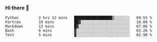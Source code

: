 ### Hi there 👋

<!--START_SECTION:waka-->

```text
Python         2 hrs 12 mins   █████████████████▒░░░░░░░   69.55 %
Fortran        19 mins         ██▓░░░░░░░░░░░░░░░░░░░░░░   10.09 %
Markdown       13 mins         █▓░░░░░░░░░░░░░░░░░░░░░░░   07.06 %
Bash           6 mins          ▓░░░░░░░░░░░░░░░░░░░░░░░░   03.26 %
Text           5 mins          ▓░░░░░░░░░░░░░░░░░░░░░░░░   02.98 %
```

<!--END_SECTION:waka-->
